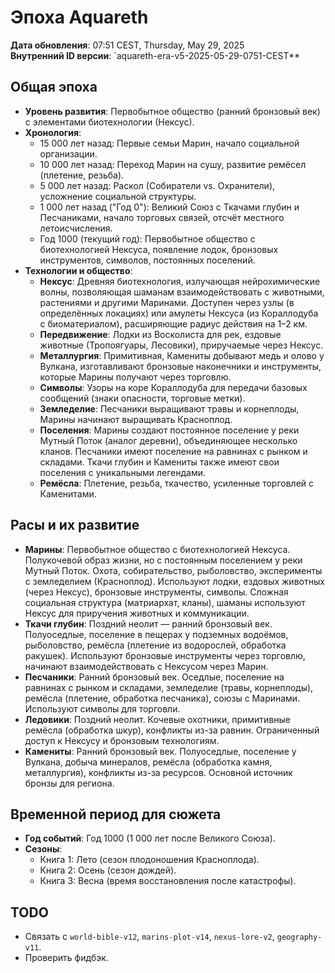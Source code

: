 # Эпоха Aquareth

**Дата обновления**: 07:51 CEST, Thursday, May 29, 2025  
**Внутренний ID версии**: `aquareth-era-v5-2025-05-29-0751-CEST**

## Общая эпоха
- **Уровень развития**: Первобытное общество (ранний бронзовый век) с элементами биотехнологии (Нексус).  
- **Хронология**:  
  - 15 000 лет назад: Первые семьи Марин, начало социальной организации.  
  - 10 000 лет назад: Переход Марин на сушу, развитие ремёсел (плетение, резьба).  
  - 5 000 лет назад: Раскол (Собиратели vs. Охранители), усложнение социальной структуры.  
  - 1 000 лет назад ("Год 0"): Великий Союз с Ткачами глубин и Песчаниками, начало торговых связей, отсчёт местного летоисчисления.  
  - Год 1000 (текущий год): Первобытное общество с биотехнологией Нексуса, появление лодок, бронзовых инструментов, символов, постоянных поселений.  
- **Технологии и общество**:  
  - **Нексус**: Древняя биотехнология, излучающая нейрохимические волны, позволяющая шаманам взаимодействовать с животными, растениями и другими Маринами. Доступен через узлы (в определённых локациях) или амулеты Нексуса (из Кораллодуба с биоматериалом), расширяющие радиус действия на 1–2 км.  
  - **Передвижение**: Лодки из Восколиста для рек, ездовые животные (Тропоягуары, Лесовики), приручаемые через Нексус.  
  - **Металлургия**: Примитивная, Камениты добывают медь и олово у Вулкана, изготавливают бронзовые наконечники и инструменты, которые Марины получают через торговлю.  
  - **Символы**: Узоры на коре Кораллодуба для передачи базовых сообщений (знаки опасности, торговые метки).  
  - **Земледелие**: Песчаники выращивают травы и корнеплоды, Марины начинают выращивать Красноплод.  
  - **Поселения**: Марины создают постоянное поселение у реки Мутный Поток (аналог деревни), объединяющее несколько кланов. Песчаники имеют поселение на равнинах с рынком и складами. Ткачи глубин и Камениты также имеют свои поселения с уникальными легендами.  
  - **Ремёсла**: Плетение, резьба, ткачество, усиленные торговлей с Каменитами.  

## Расы и их развитие
- **Марины**: Первобытное общество с биотехнологией Нексуса. Полукочевой образ жизни, но с постоянным поселением у реки Мутный Поток. Охота, собирательство, рыболовство, эксперименты с земледелием (Красноплод). Используют лодки, ездовых животных (через Нексус), бронзовые инструменты, символы. Сложная социальная структура (матриархат, кланы), шаманы используют Нексус для приручения животных и коммуникации.  
- **Ткачи глубин**: Поздний неолит — ранний бронзовый век. Полуоседлые, поселение в пещерах у подземных водоёмов, рыболовство, ремёсла (плетение из водорослей, обработка ракушек). Используют бронзовые инструменты через торговлю, начинают взаимодействовать с Нексусом через Марин.  
- **Песчаники**: Ранний бронзовый век. Оседлые, поселение на равнинах с рынком и складами, земледелие (травы, корнеплоды), ремёсла (плетение, обработка песчаника), союзы с Маринами. Используют символы для торговли.  
- **Ледовики**: Поздний неолит. Кочевые охотники, примитивные ремёсла (обработка шкур), конфликты из-за равнин. Ограниченный доступ к Нексусу и бронзовым технологиям.  
- **Камениты**: Ранний бронзовый век. Полуоседлые, поселение у Вулкана, добыча минералов, ремёсла (обработка камня, металлургия), конфликты из-за ресурсов. Основной источник бронзы для региона.  

## Временной период для сюжета
- **Год событий**: Год 1000 (1 000 лет после Великого Союза).  
- **Сезоны**:  
  - Книга 1: Лето (сезон плодоношения Красноплода).  
  - Книга 2: Осень (сезон дождей).  
  - Книга 3: Весна (время восстановления после катастрофы).  

## TODO
- Связать с `world-bible-v12`, `marins-plot-v14`, `nexus-lore-v2`, `geography-v11`.  
- Проверить фидбэк.